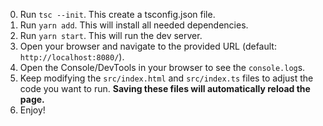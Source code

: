 0. Run `tsc --init`. This create a tsconfig.json file.
1. Run `yarn add`. This will install all needed dependencies.
2. Run `yarn start`. This will run the dev server.
3. Open your browser and navigate to the provided URL (default: `http://localhost:8080/`).
4. Open the Console/DevTools in your browser to see the `console.log`s.
5. Keep modifying the `src/index.html` and `src/index.ts` files to adjust the code you want to run. **Saving these files will automatically reload the page.**
6. Enjoy!
